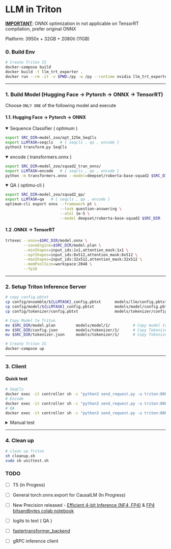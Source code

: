 # LLM in Triton

[**IMPORTANT**](https://github.com/microsoft/onnxruntime/issues/10905#issuecomment-1072649358): ONNX optimization in not applicable on TensorRT compilation, prefer original ONNX

Platform: 3950x + 32GB + 2080ti (11GB)

### 0. Build Env
```bash
# Create Triton IS
docker-compose build
docker build -t llm_trt_exporter .
docker run --rm -it -v $PWD:/py -w /py --runtime nvidia llm_trt_exporter bash
```

---

### 1. Build Model (Hugging Face -> Pytorch -> ONNX -> TensorRT)

Choose `ONLY ONE` of the following model and execute

#### 1.1. Hugging Face -> Pytorch -> ONNX

<details open><summary> Sequence Classifier ( optimum )</summary>

```bash
export SRC_DIR=model_zoo/opt_125m_SeqCls
export LLMTASK=seqcls   # { seqcls , qa , encode }
python3 transform.py SeqCls
```

</details>


<details open><summary> encode ( transformers.onnx )</summary>

```bash
export SRC_DIR=model_zoo/squad2_tran_onnx/
export LLMTASK=encode   # { seqcls , qa , encode }
python -m transformers.onnx --model=deepset/roberta-base-squad2 $SRC_DIR
```

</details>

<details open><summary> QA ( optimu-cli )</summary>

```bash
export SRC_DIR=model_zoo/squad2_qa/
export LLMTASK=qa   # { seqcls , qa , encode }
optimum-cli export onnx --framework pt \
                        --task question-answering \
                        --atol 1e-5 \
                        --model deepset/roberta-base-squad2 $SRC_DIR
```
</details>

<!-- <details><summary> 4. T5 ( NNDF )</summary>

```bash
export SRC_DIR=model_zoo/T5/
export LLMTASK=qa   # { seqcls , qa , encode }
python3 transform.py t5
```
</details> -->

<!-- <details><summary> :x: 5. CausalLM ( torch.onnx.export )</summary>

```bash
python3 transform.py CausalLM
```
</details> -->



#### 1.2 .ONNX -> TensorRT
```bash
trtexec --onnx=$SRC_DIR/model.onnx \
        --saveEngine=$SRC_DIR/model.plan \
        --minShapes=input_ids:1x1,attention_mask:1x1 \
        --optShapes=input_ids:8x512,attention_mask:8x512 \
        --maxShapes=input_ids:32x512,attention_mask:32x512 \
        --memPoolSize=workspace:2048 \
        --fp16
```

---

### 2. Setup Triton Inference Server

```bash
# copy config.pbtxt
cp config/ensemble/${LLMTASK}_config.pbtxt      models/llm/config.pbtxt
cp config/model/${LLMTASK}_config.pbtxt         models/model/config.pbtxt
cp config/tokenizer/config.pbtxt                models/tokenizer/config.pbtxt

# Copy Model to Triton
mv $SRC_DIR/model.plan         models/model/1/          # Copy model to TRITON
mv $SRC_DIR/config.json        models/tokenizer/1/      # Copy Tokenizer to TRITON
mv $SRC_DIR/tokenizer.json     models/tokenizer/1/      # Copy Tokenizer to TRITON

# Create Triton IS
docker-compose up
```

---

### 3. Client

#### Quick test
```bash
# SeqCls
docker exec -it controller sh -c "python3 send_request.py -u triton:8000 -m llm -i TEXT -o LOGITS --statistics"
# Encode
docker exec -it controller sh -c "python3 send_request.py -u triton:8000 --batch_size 8 -m llm -i TEXT -o HIDDEN_STATE"
# QA
docker exec -it controller sh -c "python3 send_request.py -u triton:8000 --batch_size 8 -m llm -i TEXT -o START_LOGITS:END_LOGITS"
```
<details><summary> Manual test </summary>

####
```bash
docker exec -it controller bash
# testing / benchmark
perf_analyzer -m tokenizer -u triton:8000 -i HTTP -v -p3000 -d -l3000 -t1 -c5 -b1  --string-data "Hello, I'm Machine Learning Engineer, my duty is " --shape text:1  # tokenizer
perf_analyzer -m model -u triton:8000 -i HTTP -v -p3000 -d -l3000 -t1 -c5 -b1 --shape input_ids:128 --shape attention_mask:128 # model
perf_analyzer -m llm -u triton:8000 -i HTTP -v -p3000 -d -l3000 -t1 -c5 -b1 --string-data "Hello, I'm Machine Learning Engineer, my duty is " --shape TEXT:1  # ensemble

# HTTP Inference client
python3 send_request.py -u triton:8000 -m tokenizer -i text -o input_ids:attention_mask --statistics # Tokenizer
python3 send_request.py -u triton:8000 -m llm -i TEXT -o LOGITS --statistics  # Ensemble
# output layer = seqcls - LOGITS
#                    QA - START_LOGITS:END_LOGITS
#                encode - HIDDEN_STATES
```

</details>

---

### 4. Clean up
```bash
# clean up Triton
sh cleanup.sh
sudo sh unittest.sh
```


<!--
---

<details><summary> :white_check_mark: 2. QA ( transformers.onnx )</summary>

### 2.1. Build Model (Hugging Face -> Pytorch -> ONNX -> TensorRT)

```bash
# Hugging Face -> Pytorch -> ONNX
python -m transformers.onnx --model=deepset/roberta-base-squad2 model_zoo/squad2_tran_onnx/

# ONNX -> TensorRT
trtexec --onnx=model_zoo/squad2_tran_onnx/model.onnx \
        --saveEngine=model_zoo/squad2_tran_onnx/model.plan \
        --minShapes=input_ids:1x1,attention_mask:1x1 \
        --optShapes=input_ids:4x512,attention_mask:4x512 \
        --maxShapes=input_ids:8x512,attention_mask:8x512 \
        --memPoolSize=workspace:2048 \
        --fp16

# Copy model to TRITON
mv model_zoo/squad2_tran_onnx/model.plan          model_repository/models_qa/squad2_qa_model/1/

# Copy Tokenizer to TRITON
mv model_zoo/squad2_tran_onnx/config.json         model_repository/models_qa/squad2_qa_tokenizer/1/
mv model_zoo/squad2_tran_onnx/tokenizer.json      model_repository/models_qa/squad2_qa_tokenizer/1/
```

---

### 2.2. Setup Triton IS
```bash
# make sure last docker-compose is down  and changes to new volume
docker-compose up
```

### 2.3. Client

```bash
docker exec -it controller bash
# testing / benchmark
perf_analyzer -m squad2_qa_tokenizer -u triton:8000 -i HTTP -v -p3000 -d -l3000 -t1 -c5 -b1  --string-data "Hello, I'm Machine Learning Engineer, my duty is " --shape text:1
perf_analyzer -m squad2_qa_model -u triton:8000 -i HTTP -v -p3000 -d -l3000 -t1 -c5 -b1 --shape input_ids:128 --shape attention_mask:128
perf_analyzer -m squad2_qa -u triton:8000 -i HTTP -v -p3000 -d -l3000 -t1 -c5 -b1 --string-data "Hello, I'm Machine Learning Engineer, my duty is " --shape TEXT:1

# HTTP Inference client
python3 send_request.py -u triton:8000 -m squad2_qa_tokenizer -i text -o input_ids:attention_mask --statistics # Tokenizer
python3 send_request.py -u triton:8000 -m squad2_qa -i TEXT -o LOGITS --statistics  # Ensemble
```

---
</details>


<details><summary> :heavy_check_mark: 3. QA ( optimu-cli )</summary>


### 3.1. Build Model


```bash
# Hugging Face -> Pytorch -> ONNX
optimum-cli export onnx --framework pt \
                        --task question-answering \
                        --atol 1e-5 \
                        --model deepset/roberta-base-squad2 model_zoo/squad2_QA/

# ONNX -> TensorRT
trtexec --onnx=model_zoo/squad2_opt/model.onnx \
        --saveEngine=model_zoo/squad2_opt//model.plan \
        --minShapes=input_ids:1x1,attention_mask:1x1 \
        --optShapes=input_ids:4x512,attention_mask:4x512 \
        --maxShapes=input_ids:8x512,attention_mask:8x512 \
        --memPoolSize=workspace:2048 \
        --fp16

# Copy model to TRITON
mv model_zoo/squad2_opt//model.plan         model_repository/models_qa/squad2_qa_model/1/

# Copy Tokenizer to TRITON
mv model_zoo/squad2_opt//config.json        model_repository/models_qa/squad2_qa_tokenizer/1/
mv model_zoo/squad2_opt//tokenizer.json     model_repository/models_qa/squad2_qa_tokenizer/1/
```

---

### 3.2. Setup Triton IS
```bash
# make sure last docker-compose is down  and changes to new volume
docker-compose up
```

### 3.3. Client

```bash
docker exec -it controller bash
# testing / benchmark
perf_analyzer -m squad2_qa_tokenizer -u triton:8000 -i HTTP -v -p3000 -d -l3000 -t1 -c5 -b1  --string-data "Hello, I'm Machine Learning Engineer, my duty is " --shape text:1
perf_analyzer -m squad2_qa_model -u triton:8000 -i HTTP -v -p3000 -d -l3000 -t1 -c5 -b1 --shape input_ids:128 --shape attention_mask:128
perf_analyzer -m squad2_qa -u triton:8000 -i HTTP -v -p3000 -d -l3000 -t1 -c5 -b1 --string-data "Hello, I'm Machine Learning Engineer, my duty is " --shape TEXT:1

# HTTP Inference client
python3 send_request.py -u triton:8000 --batch_size 8 -m squad2_qa_tokenizer -i text -o input_ids:attention_mask --statistics # Tokenizer
python3 send_request.py -u triton:8000 --batch_size 8 -m squad2_qa -i TEXT -o START_LOGITS:END_LOGITS  # Ensemble
```

---
</details>





<details><summary> :white_check_mark: 4. QA ( torch.onnx.export )</summary>

### 4.1. Build Model

```bash
# Hugging Face -> Pytorch -> ONNX
python3 transform.py CausalLM

# ONNX -> TensorRT
trtexec --onnx=model_zoo/squad2_torch/model.onnx \
        --saveEngine=model_zoo/squad2_torch/model.plan \
        --minShapes=input_ids:1x1,attention_mask:1x1 \
        --optShapes=input_ids:4x512,attention_mask:4x512 \
        --maxShapes=input_ids:8x512,attention_mask:8x512 \
        --memPoolSize=workspace:2048 \
        --fp16

# Copy model to TRITON
mv model_zoo/squad2_torch/model.plan            model_repository/opt_125m_model/1/

# Copy Tokenizer to TRITON
mv model_zoo/squad2_torch/config.json           model_repository/opt_125m_tokenizer/1/
mv model_zoo/squad2_torch/tokenizer.json        model_repository/opt_125m_tokenizer/1/
```

---
```bash
# always raise bus error...

```

### 4.2. Setup Triton IS
```bash
# make sure last docker-compose is down  and changes to new volume
docker-compose up
```

### 4.3. Client

```bash
docker exec -it controller bash
# testing / benchmark
perf_analyzer -m opt_125m_tokenizer -u triton:8000 -i HTTP -v -p3000 -d -l3000 -t1 -c5 -b1  --string-data "Hello, I'm Machine Learning Engineer, my duty is " --shape text:1
perf_analyzer -m opt_125m_model -u triton:8000 -i HTTP -v -p3000 -d -l3000 -t1 -c5 -b1 --shape input_ids:128 --shape attention_mask:128
perf_analyzer -m opt_125m -u triton:8000 -i HTTP -v -p3000 -d -l3000 -t1 -c5 -b1 --string-data "Hello, I'm Machine Learning Engineer, my duty is " --shape TEXT:1

# HTTP Inference client
python3 send_request.py -u triton:8000 -m opt_125m_tokenizer -i text -o input_ids:attention_mask --statistics # Tokenizer
python3 send_request.py -u triton:8000 -m opt_125m -i TEXT -o LOGITS --statistics  # Ensemble
```

---
</details> -->

### TODO
- [ ] T5 (in Progess)

- [ ] General torch.onnx.export for CausalLM (In Progress)

- [ ] New Precision released - [Efficient 4-bit Inference (NF4, FP4)](https://github.com/TimDettmers/bitsandbytes/releases/tag/0.40.0) & [FP4 bitsandbytes colab notebook](https://huggingface.co/blog/4bit-transformers-bitsandbytes)

- [ ] logits to text ( QA )

- [ ] [fastertransformer_backend](https://github.com/triton-inference-server/fastertransformer_backend)

- [ ] gRPC inference client
